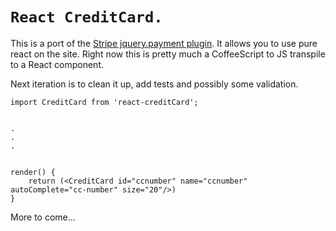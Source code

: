# `React CreditCard.`

This is a port of the [Stripe jquery.payment plugin](https://github.com/stripe/jquery.payment).  It allows you to use 
pure react on the site.  Right now this is pretty much a CoffeeScript to JS transpile to a React component.  

Next iteration is to clean it up, add tests and possibly some validation.

  
```
import CreditCard from 'react-creditCard';


.
.
.


render() {
    return (<CreditCard id="ccnumber" name="ccnumber" autoComplete="cc-number" size="20"/>)
}
```

More to come...